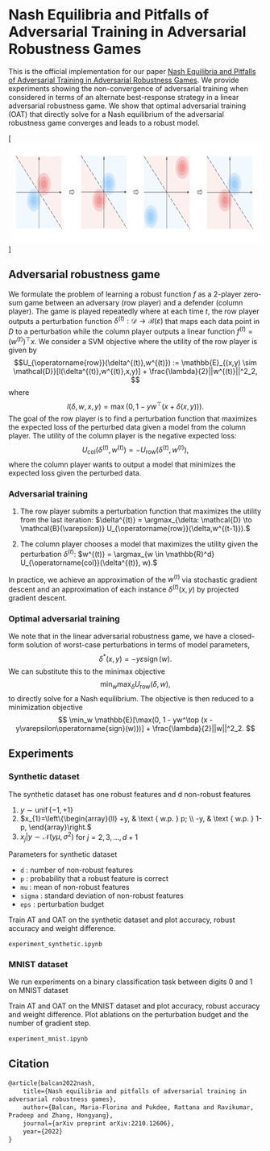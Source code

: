 # Nash Equilibria and Pitfalls of Adversarial Training in Adversarial Robustness Games

This is the official implementation for our paper [Nash Equilibria and Pitfalls of Adversarial Training in Adversarial Robustness Games](https://arxiv.org/abs/2210.12606). We provide experiments showing the non-convergence of adversarial training when considered in terms of an alternate best-response strategy in a linear adversarial robustness game. We show that optimal adversarial training (OAT) that directly solve for a Nash equilibrium of the adversarial robustness game converges and leads to a robust model.

[<img src="nash_adv.png"  height="200">]


## Adversarial robustness game
We formulate the problem of learning a robust function $f$ as a 2-player zero-sum game between an adversary (row player) and a defender (column player). The game is played repeatedly where at each time $t$, the row player outputs a perturbation function $\delta^{(t)} : \mathcal{D} \to \mathcal{B}(\varepsilon)$ that maps each data point in $D$ to a perturbation while the column player outputs a linear function $f^{(t)} = (w^{(t)})^\top x$. We consider a SVM objective where the utility of the row player is given by
$$U_{\operatorname{row}}(\delta^{(t)},w^{(t)}) := 
    \mathbb{E}_{(x,y) \sim \mathcal{D}}[l(\delta^{(t)},w^{(t)},x,y)] + \frac{\lambda}{2}||w^{(t)}||^2_2,
$$
where
$$l(\delta, w,x,y) = \max(0, 1 - yw^\top (x + \delta(x,y))).$$
The goal of the row player is to find a perturbation function that maximizes the expected loss of the perturbed data given a model from the column player. The utility of the column player is the negative expected loss:
$$
    U_{\operatorname{col}}(\delta^{(t)},w^{(t)}) = -U_{\operatorname{row}}(\delta^{(t)},w^{(t)}),
$$
where the column player wants to output a model that minimizes the expected loss given the perturbed data.


### Adversarial training

 1. The row player submits a perturbation function that maximizes the utility from the last iteration:
    $\delta^{(t)} = \argmax_{\delta: \mathcal{D} \to \mathcal{B}(\varepsilon)} U_{\operatorname{row}}(\delta,w^{(t-1)}).$
    
 2. The column player chooses a model that maximizes the utility given the perturbation  $\delta^{(t)}$:
    $w^{(t)} = \argmax_{w \in \mathbb{R}^d} U_{\operatorname{col}}(\delta^{(t)}, w).$

In practice, we achieve an approximation of the $w^{(t)}$ via stochastic gradient descent and an approximation of each instance $\delta^{(t)}(x,y)$ by projected gradient descent.

### Optimal adversarial training
We note that in the linear adversarial robustness game, we have a closed-form solution of worst-case perturbations in terms of model parameters,
$$
    \delta^*(x,y) = -y\varepsilon\operatorname{sign}(w).
$$
We can substitute this to the minimax objective 
$$
    \min_w \max_{\delta} U_{\operatorname{row}}(\delta, w),
$$
to directly solve for a Nash equilibrium. The objective is then reduced to a minimization objective
$$
    \min_w \mathbb{E}[\max(0, 1 - yw^\top (x -y\varepsilon\operatorname{sign}(w)))] + \frac{\lambda}{2}||w||^2_2.
$$


## Experiments

### Synthetic dataset 
The synthetic dataset has one robust features and d non-robust features
1. $y {\sim} \operatorname{unif}\{-1,+1\}$
 2. $x_{1}=\left\{\begin{array}{ll}
+y, & \text { w.p. } p; \\
-y, & \text { w.p. } 1-p,
\end{array}\right.$
2.  $x_j|y \sim \mathcal{N}(y\mu, \sigma^2)$ for $j = 2,3,\dots, d+1$

Parameters for synthetic dataset
 - `d` : number of non-robust features
 - `p` : probability that a robust feature is correct
 - `mu` : mean of non-robust features
 - `sigma` : standard deviation of non-robust features
 - `eps` : perturbation budget

Train AT and OAT on the synthetic dataset and plot accuracy, robust accuracy and weight difference.

    experiment_synthetic.ipynb
### MNIST dataset
We run experiments on a binary classification task between digits $0$ and $1$ on MNIST dataset 

Train AT and OAT on the MNIST dataset and plot accuracy, robust accuracy and weight difference. Plot ablations on the perturbation budget and the number of gradient step.

    experiment_mnist.ipynb

## Citation

    @article{balcan2022nash,
	    title={Nash equilibria and pitfalls of adversarial training in adversarial robustness games},
	    author={Balcan, Maria-Florina and Pukdee, Rattana and Ravikumar, Pradeep and Zhang, Hongyang},
	    journal={arXiv preprint arXiv:2210.12606},
	    year={2022}
    }

 


